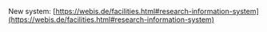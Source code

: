 New system: [https://webis.de/facilities.html#research-information-system](https://webis.de/facilities.html#research-information-system)
